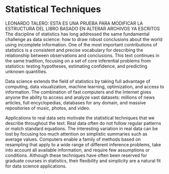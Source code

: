 # Statistical Techniques

LEONARDO TALERO: ESTA ES UNA PRUEBA PARA MODIFICAR LA ESTRUCTURA DEL LIBRO BASADO EN ALTERAR ARCHIVOS YA ESCRITOS
The discipline of statistics has long addressed the same fundamental challenge
as data science: how to draw robust conclusions about the world using incomplete
information. One of the most important contributions of statistics is a
consistent and precise vocabulary for describing the relationship between
observations and conclusions. This text continues in the same tradition,
focusing on a set of core inferential problems from statistics: testing
hypotheses, estimating confidence, and predicting unknown quantities.

Data science extends the field of statistics by taking full advantage of
computing, data visualization, machine learning, optimization, and access 
to information. The combination of fast computers and the Internet gives 
anyone the ability to access and analyze
vast datasets: millions of news articles, full encyclopedias, databases for
any domain, and massive repositories of music, photos, and video.

Applications to real data sets motivate the statistical techniques that we
describe throughout the text. Real data often do not follow regular patterns or
match standard equations. The interesting variation in real data can be lost by
focusing too much attention on simplistic summaries such as average values.
Computers enable a family of methods based on resampling that apply to a wide
range of different inference problems, take into account all available
information, and require few assumptions or conditions. Although these
techniques have often been reserved for graduate courses in statistics, their
flexibility and simplicity are a natural fit for data science applications.

